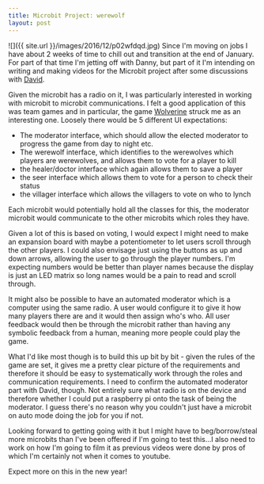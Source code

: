 ```yaml
---
title: Microbit Project: werewolf
layout: post
---
```

![]({{ site.url }}/images/2016/12/p02wfdqd.jpg)
Since I'm moving on jobs I have about 2 weeks of time to chill out and transition at the end of January. For part of that time I'm jetting off with Danny, but part of it I'm intending on writing and making videos for the Microbit project after some discussions with [David](http://blog.whaleygeek.co.uk).

Given the microbit has a radio on it, I was particularly interested in working with microbit to microbit communications. I felt a good application of this was team games and in particular, the game [Wolverine](http://www.playwerewolf.co/rules/) struck me as an interesting one. Loosely there would be 5 different UI expectations:

- The moderator interface, which should allow the elected moderator to progress the game from day to night etc.
- The werewolf interface, which identifies to the werewolves which players are werewolves, and allows them to vote for a player to kill
- the healer/doctor interface which again allows them to save a player
- the seer interface which allows them to vote for a person to check their status
- the villager interface which allows the villagers to vote on who to lynch

Each microbit would potentially hold all the classes for this, the moderator microbit would communicate to the other microbits which roles they have.

Given a lot of this is based on voting, I would expect I might need to make an expansion board with maybe a potentiometer to let users scroll through the other players. I could also envisage just using the buttons as up and down arrows, allowing the user to go through the player numbers. I'm expecting numbers would be better than player names because the display is just an LED matrix so long names would be a pain to read and scroll through.

It might also be possible to have an automated moderator which is a computer using the same radio. A user would configure it to give it how many players there are and it would then assign who's who. All user feedback would then be through the microbit rather than having any symbolic feedback from a human, meaning more people could play the game.

What I'd like most though is to build this up bit by bit - given the rules of the game are set, it gives me a pretty clear picture of the requirements and therefore it should be easy to systematically work through the roles and communication requirements. I need to confirm the automated moderator part with David, though. Not entirely sure what radio is on the device and therefore whether I could put a raspberry pi onto the task of being the moderator. I guess there's no reason why you couldn't just have a microbit on auto mode doing the job for you if not.

Looking forward to getting going with it but I might have to beg/borrow/steal more microbits than I've been offered if I'm going to test this...I also need to work on how I'm going to film it as previous videos were done by pros of which I'm certainly not when it comes to youtube.

Expect more on this in the new year!